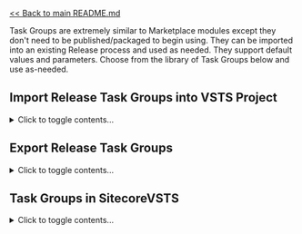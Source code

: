 [<< Back to main README.md](../README.md)

Task Groups are extremely similar to Marketplace modules except they don't need to be published/packaged to begin using. They can be imported into an existing Release process and used as needed. They support default values and parameters. Choose from the library of Task Groups below and use as-needed.

## Import Release Task Groups into VSTS Project

<details><summary>Click to toggle contents...</summary>


![Import Task Group](../ReadMeImages/ImportTaskGroup.png)

</details>

## Export Release Task Groups

<details><summary>Click to toggle contents...</summary>


![Export Task Group](../ReadMeImages/ExportTaskGroup.png)

</details>

## Task Groups in SitecoreVSTS

<details><summary>Click to toggle contents...</summary>

---

#### Copy .Net 4.5 SPD Scripts
*   Dependent on: **Download GeekHive Scripts** Build Task, .Net 4.5 web project
*   Parameters: 
    *   SitecoreWebRoot
	    *   Default Value: **C:\inetpub\wwwroot\Sitecore\Website**
*   Notable Properties:
    *   Source Folder
	    *   Default Value: **$(System.DefaultWorkingDirectory)\_Base Build\drop\SitecoreVSTS\Scripts\SPD\Net4.5**
		*   Potential Changes: The path "_Base Build" is dependent on the name of your build. If the Build Template is used, it should default to "_Base Build".
*   This task copies all required code and config files to execute Sitecore Package Deployer to the web root.

---

#### Copy Files to Sitecore Web Root
*   Dependent on: N/A
*   Parameters: 
    *   SitecoreWebRoot
	    *   Default Value: **C:\inetpub\wwwroot\Sitecore\Website**
	*   WebDeployLocation
	    *   Default Value: **$(System.DefaultWorkingDirectory)\_Base Build\drop\_PublishedWebsites\TDS.Project**
		*   Update the **Default Value** to match your build artifact output.
*   Notable Properties: N/A
*   This task copies TDS Classic build output to the web root. This will be the compiled website.

---

#### Copy Update Packages for SPD
*   Dependent on: TDS Classic Update Packages
*   Parameters: 
    *   SPD.DataFolder
	    *   Default Value: **C:\inetpub\wwwroot\Sitecore\Data\SitecorePackageDeployer**
	*   TDSFolder.TDSProject.update
	    *   Default Value: **\*\***
		*   Update this value on each implementation of this Task Group. Do not modify the **Default Value**. An example implementation value would be *TDS.Content\TDS.Content.update*
*   Notable Properties:
    *   Source Folder
	    *   Default Value: **$(System.DefaultWorkingDirectory)\_Base Build\drop\_Packages**
		*   Potential Changes: The path "_Base Build" is dependent on the name of your build. If the Build Template is used, it should default to "_Base Build".
*   This task copies all listed TDS Update Packages to the Sitecore Package Deployer folder.

---

#### Delete files pre-Deploy
*   Dependent on: N/A
*   Parameters: 
    *   PathsFilesToDelete
	    *   Default Value: (none)
	*   WebDeployLocation
	    *   Default Value: **$(System.DefaultWorkingDirectory)\_Base Build\drop\_PublishedWebsites\TDS.Project**
		*   Update this value to point to the output of your TDS web project output.
*   Notable Properties: N/A
*   This task simply removes any files not needed for a particular environment prior to copying the contents of the webroot. For example, a CD environment may need particular files removed prior to copying.

---

#### Empty Upgrade Directory
*   Dependent on: N/A
*   Parameters: 
    *   SitecoreWebRoot
	    *   Default Value: **C:\inetpub\wwwroot\Sitecore\Website**
*   Notable Properties: N/A
*   This task empties the *~\temp\__UpgradeHistory* folder. This folder will contain all SPD installs. After a while, it can grow quite large if this maintenance task is not in place.

---

#### Prime Site
*   Dependent on: **Download GeekHive Scripts** Build Task
*   Parameters: 
    *   BasicAuthPassword
	    *   Default Value: (none)
	*   BasicAuthUsername
	    *   Default Value: (none)
	*   primeUrl
	    *   Default Value: http://site.name
		*   Update this value on each implementation of this Task Group.
*   Notable Properties:
    *   Script Path
	    *   Default Value: **$(System.DefaultWorkingDirectory)\_Base Build\drop\SitecoreVSTS\Scripts\All\Execute Url\ExecuteUrl.ps1**
		*   Potential Changes: The path "_Base Build" is dependent on the name of your build. If the Build Template is used, it should default to "_Base Build".
	*   Working Directory (Advanced Section)
	    *   Default Value: **$(System.DefaultWorkingDirectory)\_Base Build\drop\SitecoreVSTS\Scripts\All\Execute Url**
		*   Potential Changes: The path "_Base Build" is dependent on the name of your build. If the Build Template is used, it should default to "_Base Build".
*   This task relies simply issues a request to a website/page. If Basic Authentication support is required, enter a username and password. If not, leave blank.

---

#### Replace tokens in ArtifactWebRoot
*   Dependent on: [**Replace Tokens** Marketplace module](https://marketplace.visualstudio.com/items?itemName=qetza.replacetokens).
*   Parameters: 
    *   ArtifactWebRoot
	    *   Default Value: **$(System.DefaultWorkingDirectory)\_Base Build\drop\_PublishedWebsites\TDS.Project**
		*   Potential Changes: The path "_Base Build" is dependent on the name of your build. If the Build Template is used, it should default to "_Base Build".
*   Notable Properties: 
    *   Target files
	    *   Default Value: **\*\*/\*.config
		*   This likely does not need to change. It targets all config files for replacement values.
	*   Token prefix
	    *   Default Value: **\#\{**
		*   This is likely the proper value, however if you are targeting replacements in a different way, update this value.
	*   Token suffix
	    *   Default Value: **\}\#**
		*   This is likely the proper value, however if you are targeting replacements in a different way, update this value.
*   This task replaces tokens in config files. For example, if you are transforming a *.Release.config with a value of **\#\{WebDatabaseConnectionString\}\#**, this task will review Release Variables for any match for the specific environment for **WebDatabaseConnectionString** and include the proper value.

---

#### Run Install URL
*   Dependent on: **Download GeekHive Scripts** Build Task, **Copy Update Packages for SPD** Release Task, **Copy .Net X.X SPD Scripts** Release Task
*   Parameters: 
    *   BasicAuthPassword
	    *   Default Value: (none)
	*   BasicAuthUsername
	    *   Default Value: (none)
	*   hostname
	    *   Default Value:  **http://site.name**
*   Notable Properties:
    *   Script Path
	    *   Default Value: **$(System.DefaultWorkingDirectory)\_Base Build\drop\SitecoreVSTS\Scripts\All\Execute Url\ExecuteUrl.ps1**
		*   Potential Changes: The path "_Base Build" is dependent on the name of your build. If the Build Template is used, it should default to "_Base Build".
	*   Arguments
	    *   Default Value: **-SiteUrl '$(hostname)/StartSitecorePackageDeployer.aspx?response=json' -Username $(BasicAuthUsername) -Password $(BasicAuthPassword) -RepeatInterval 3**
		*   Potential Changes: If Basic Authentication is not required, leave these fields blank. Repeat Inverval is in *seconds*.
	*   Working Directory (Advanced Section)
	    *   Default Value: **$(System.DefaultWorkingDirectory)\_Base Build\drop\SitecoreVSTS\Scripts\All\Execute Url**
		*   Potential Changes: The path "_Base Build" is dependent on the name of your build. If the Build Template is used, it should default to "_Base Build".
*   This task installs all Update Packages in the Sitecore Package Deployer folder. It performs an *asynchronous* install. Every *RepeatInterval* seconds it checks the current status of the install. It only ends the task once all Update Packages have been installed.

---

#### Smart AppPool Recycle
*   Dependent on: **Download GeekHive Scripts** Build Task
*   Parameters: 
    *   AppPoolName
	    *   Default Value: (none)
		*   The name of the application pool in IIS that you are targeting. *Modify this per implementation.*
*   Notable Properties:
    *   Script Path
	    *   Default Value: **$(System.DefaultWorkingDirectory)\_Base Build\drop\SitecoreVSTS\Scripts\All\recycle-app-pool.ps1**
		*   Potential Changes: The path "_Base Build" is dependent on the name of your build. If the Build Template is used, it should default to "_Base Build".
	*   Arguments
	    *   Default Value: **-AppPool $(AppPoolName) -Count 10 -Delay 30000**
		*   Potential Changes: It will perform 10 *checks*, one every 30 seconds by default, for a total runtime of 5 minutes. Modify as-needed.
	*   Working Directory (Advanced Section)
	    *   Default Value: **$(System.DefaultWorkingDirectory)\_Base Build\drop\SitecoreVSTS\Scripts**
		*   Potential Changes: The path "_Base Build" is dependent on the name of your build. If the Build Template is used, it should default to "_Base Build".
*   This task recycles the web application pool. It ensures that a brand new app pool is ready after the task is complete, as opposed to allowing a lingering/obsolete app pool that may serve requests. **Note: this task requires that the agent running the deployment has permission to perform an app pool recycle.**

---

#### Tag Repository with Latest Release
*   Dependent on: **Download GeekHive Scripts** Build Task, [Git installed on server](https://git-scm.com/download/win) (must restart agent to see additional capability), [GitDeltaDeploy](https://www.nuget.org/packages/Hedgehog.TDS.BuildExtensions.GitDeltaDeploy/) configured and enabled (if not enabled, this task will fail, but continue. It is enabled at build queue time)
*   Parameters: 
    *   DeltaFileLocation
	    *   Default Value: **$(System.DefaultWorkingDirectory)\_Base Build\drop\Delta\LastDeploymentGitCommitId.txt**
		*   The path "_Base Build" is dependent on the name of your build. If the Build Template is used, it should default to "_Base Build".
	*   RepoPassword
	    *   Default Value: **\<use a secure variable to hold this\>**
		*   ***Use a secure VSTS Release Variable to hold the repository password.***
	*   RepoUrl
	    *   Default Value: **project.visualstudio.com/_git/projectname**
		*   The link to the Git repository. Note: do not include the "https://" portion of the URL.
	*   RepoUsername
	    *   Default Value: **name%40email.com**
		*   The email/username for the Git repository. Note: **'@'** must be encoded to **'%40'** in an email.
	*   TempRepoLocation
	    *   Default Value: **C:\agent\Repo Temp**
		*   The path where the repository will be cloned to. This directory will be created and removed during execution.
*   Notable Properties:
    *   Script Path
	    *   Default Value: **$(System.DefaultWorkingDirectory)\_Base Build\drop\SitecoreVSTS\Scripts\CM Only\TagRepo.ps1**
		*   Potential Changes: The path "_Base Build" is dependent on the name of your build. If the Build Template is used, it should default to "_Base Build".
	*   Arguments
	    *   Default Value: **-RepoUrl "$(RepoUrl)" -Username $(RepoUsername) -Password $(RepoPassword) -Location "$(TempRepoLocation)" -DeltaFile "$(DeltaFileLocation)"**
		*   Potential Changes: Likely no changes needed.
	*   Working Directory (Advanced Section)
	    *   Default Value: **$(System.DefaultWorkingDirectory)\_Base Build\drop\SitecoreVSTS\Scripts\CM Only**
		*   Potential Changes: The path "_Base Build" is dependent on the name of your build. If the Build Template is used, it should default to "_Base Build".
	*   Continue on error (Control Options Section)
	    *   Default Value: **\<checked\>**
		*   Potential Changes: Because this task can fail when GitDeltaDeploy is not enabled for a build, it intentionally continues on error.
*   This task automatically tags the current commit with the tag **"ProductionRelease"**. This enables GitDeltaDeploy to be fully automated. Only run this task on a CM server as part of a CD deployment. **See image below for executing a CM agent from a CD Task.**

![CM Agent on CD Task](../ReadMeImages/TagRepoWithLatest.png)

---

</details>